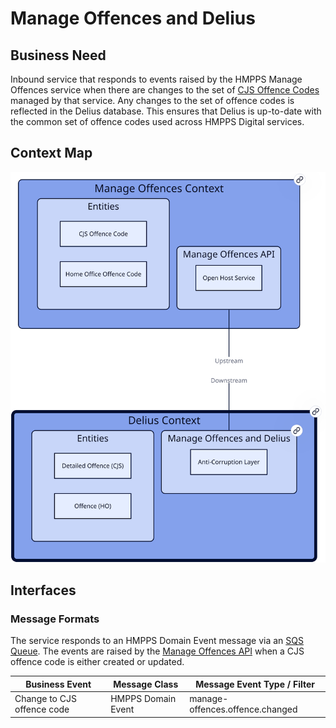 # Manage Offences and Delius

## Business Need

Inbound service that responds to events raised by the HMPPS Manage Offences service when there are changes to the set of [CJS Offence Codes](https://www.criminaljusticehub.org.uk/jargon-buster/cjs-offence-code/) managed by that service. Any changes to the set of offence codes is reflected in the Delius database. This ensures that Delius is up-to-date with the common set of offence codes used across HMPPS Digital services.

## Context Map

![Context Map](tech-docs/source/img/manage-offences-and-delius-context-map.svg)

## Interfaces

### Message Formats

The service responds to an HMPPS Domain Event message via an
[SQS Queue](https://github.com/ministryofjustice/cloud-platform-environments/blob/main/namespaces/live.cloud-platform.service.justice.gov.uk/hmpps-probation-integration-services-prod/resources/manage-offences-and-delius-queue.tf).
The events are raised by the [Manage Offences API](https://github.com/ministryofjustice/hmpps-manage-offences-api) when a CJS offence code is either created or updated.

| Business Event             | Message Class      | Message Event Type / Filter     |
|----------------------------|--------------------|---------------------------------|
| Change to CJS offence code | HMPPS Domain Event | manage-offences.offence.changed |
